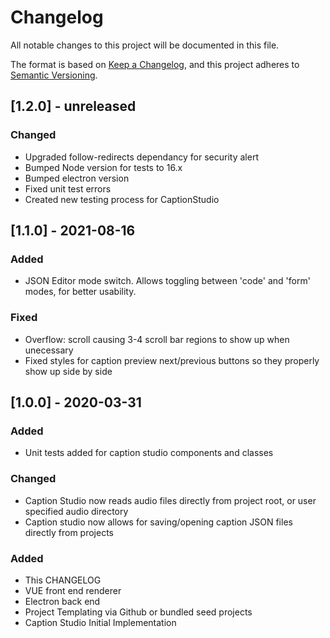 # Changelog

All notable changes to this project will be documented in this file.

The format is based on [Keep a Changelog](https://keepachangelog.com/en/1.0.0/),
and this project adheres to [Semantic Versioning](https://semver.org/spec/v2.0.0.html).

## [1.2.0] - unreleased

### Changed

- Upgraded follow-redirects dependancy for security alert
- Bumped Node version for tests to 16.x
- Bumped electron version
- Fixed unit test errors
- Created new testing process for CaptionStudio

## [1.1.0] - 2021-08-16

### Added

- JSON Editor mode switch. Allows toggling between 'code' and 'form' modes, for better usability.

### Fixed

- Overflow: scroll causing 3-4 scroll bar regions to show up when unecessary
- Fixed styles for caption preview next/previous buttons so they properly show up side by side

## [1.0.0] - 2020-03-31

### Added

- Unit tests added for caption studio components and classes

### Changed

- Caption Studio now reads audio files directly from project root, or user specified audio directory
- Caption studio now allows for saving/opening caption JSON files directly from projects

### Added

- This CHANGELOG
- VUE front end renderer
- Electron back end
- Project Templating via Github or bundled seed projects
- Caption Studio Initial Implementation
